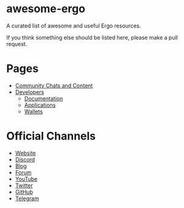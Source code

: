 # awesome-ergo

A curated list of awesome and useful Ergo resources. 

If you think something else should be listed here, please make a pull request.
 
# Pages

- [Community Chats and Content](pages/community.md)
- [Developers](pages/devs.md)
    - [Documentation](pages/docs.md)
    - [Applications](pages/apps.md) 
    - [Wallets](pages/wallets.md)

# Official Channels

- [Website](https://ergoplatform.org/en/)
- [Discord](https://discordapp.com/invite/gYrVrjS)
- [Blog](https://ergoplatform.org/en/blog/)
- [Forum](https://www.ergoforum.org/)
- [YouTube](https://www.youtube.com/channel/UC7cht_rw6ofX3wTirrQG8kw)
- [Twitter](https://twitter.com/ergoplatformorg)
- [GitHub](https://github.com/ergoplatform)
- [Telegram](https://t.me/ergoplatform)


